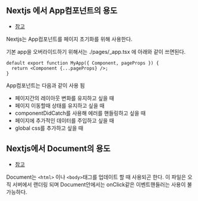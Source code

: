 ## Nextjs 에서 App컴포넌트의 용도

- [참고](https://nextjs.org/docs/advanced-features/custom-app)

Nextjs는 App컴포넌트를 페이지 초기화를 위해 사용한다.

기본 app을 오버라이드하기 위해서는 ./pages/\_app.tsx 에 아래와 같이 쓰면된다.

```tsx
default export function MyApp({ Component, pageProps }) {
  return <Component {...pageProps} />;
}
```

App컴포넌트는 다음과 같이 사용 됨

- 페이지간의 레이아웃 변화를 유지하고 싶을 때
- 페이지 이동할때 상태를 유지하고 싶을 때
- componentDidCatch를 사용해 에러를 핸들링하고 싶을 때
- 페이지에 추가적인 데이터를 주입하고 싶을 때
- global css를 추가하고 싶을 때

## Nextjs에서 Document의 용도

- [참고](https://nextjs.org/docs/advanced-features/custom-document)

Document는 `<html>` 이나 `<body>`태그를 업데이트 할 때 사용되곤 한다. 이 파일은 오직 서버에서 랜더링 되며 Document안에서는 onClick같은 이벤트핸들러는 사용이 불가능하다.
